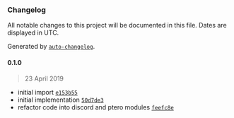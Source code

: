 ### Changelog

All notable changes to this project will be documented in this file. Dates are displayed in UTC.

Generated by [`auto-changelog`](https://github.com/CookPete/auto-changelog).

#### 0.1.0

> 23 April 2019

- initial import [`e153b55`](https://git.codecube.xyz/game/screechr/commit/e153b5583e50b7c8c95ef489db74721bf3d41d57)
- initial implementation [`50d7de3`](https://git.codecube.xyz/game/screechr/commit/50d7de3ef3d8241f71bd58c44fa86350d36bd3ba)
- refactor code into discord and ptero modules [`feefc8e`](https://git.codecube.xyz/game/screechr/commit/feefc8e4ba39d36d0be88f7faf10323482893e9d)
